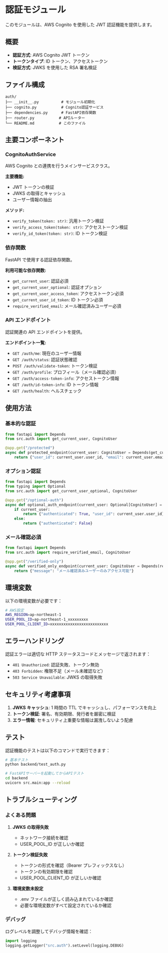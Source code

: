 # 認証モジュール

このモジュールは、AWS Cognito を使用した JWT 認証機能を提供します。

## 概要

- **認証方式**: AWS Cognito JWT トークン
- **トークンタイプ**: ID トークン、アクセストークン
- **検証方式**: JWKS を使用した RSA 署名検証

## ファイル構成

```
auth/
├── __init__.py          # モジュール初期化
├── cognito.py           # Cognito認証サービス
├── dependencies.py      # FastAPI依存関数
├── router.py           # APIルーター
└── README.md           # このファイル
```

## 主要コンポーネント

### CognitoAuthService

AWS Cognito との連携を行うメインサービスクラス。

**主要機能:**

- JWT トークンの検証
- JWKS の取得とキャッシュ
- ユーザー情報の抽出

**メソッド:**

- `verify_token(token: str)`: 汎用トークン検証
- `verify_access_token(token: str)`: アクセストークン検証
- `verify_id_token(token: str)`: ID トークン検証

### 依存関数

FastAPI で使用する認証依存関数。

**利用可能な依存関数:**

- `get_current_user`: 認証必須
- `get_current_user_optional`: 認証オプション
- `get_current_user_access_token`: アクセストークン必須
- `get_current_user_id_token`: ID トークン必須
- `require_verified_email`: メール確認済みユーザー必須

### API エンドポイント

認証関連の API エンドポイントを提供。

**エンドポイント一覧:**

- `GET /auth/me`: 現在のユーザー情報
- `GET /auth/status`: 認証状態確認
- `POST /auth/validate-token`: トークン検証
- `GET /auth/profile`: プロフィール（メール確認必須）
- `GET /auth/access-token-info`: アクセストークン情報
- `GET /auth/id-token-info`: ID トークン情報
- `GET /auth/health`: ヘルスチェック

## 使用方法

### 基本的な認証

```python
from fastapi import Depends
from src.auth import get_current_user, CognitoUser

@app.get("/protected")
async def protected_endpoint(current_user: CognitoUser = Depends(get_current_user)):
    return {"user_id": current_user.user_id, "email": current_user.email}
```

### オプション認証

```python
from fastapi import Depends
from typing import Optional
from src.auth import get_current_user_optional, CognitoUser

@app.get("/optional-auth")
async def optional_auth_endpoint(current_user: Optional[CognitoUser] = Depends(get_current_user_optional)):
    if current_user:
        return {"authenticated": True, "user_id": current_user.user_id}
    else:
        return {"authenticated": False}
```

### メール確認必須

```python
from fastapi import Depends
from src.auth import require_verified_email, CognitoUser

@app.get("/verified-only")
async def verified_only_endpoint(current_user: CognitoUser = Depends(require_verified_email)):
    return {"message": "メール確認済みユーザーのみアクセス可能"}
```

## 環境変数

以下の環境変数が必要です：

```bash
# AWS設定
AWS_REGION=ap-northeast-1
USER_POOL_ID=ap-northeast-1_xxxxxxxxx
USER_POOL_CLIENT_ID=xxxxxxxxxxxxxxxxxxxxxxxxxx
```

## エラーハンドリング

認証エラーは適切な HTTP ステータスコードとメッセージで返されます：

- `401 Unauthorized`: 認証失敗、トークン無効
- `403 Forbidden`: 権限不足（メール未確認など）
- `503 Service Unavailable`: JWKS の取得失敗

## セキュリティ考慮事項

1. **JWKS キャッシュ**: 1 時間の TTL でキャッシュし、パフォーマンスを向上
2. **トークン検証**: 署名、有効期限、発行者を厳密に検証
3. **エラー情報**: セキュリティ上重要な情報は漏洩しないよう配慮

## テスト

認証機能のテストは以下のコマンドで実行できます：

```bash
# 基本テスト
python backend/test_auth.py

# FastAPIサーバーを起動してからAPIテスト
cd backend
uvicorn src.main:app --reload
```

## トラブルシューティング

### よくある問題

1. **JWKS の取得失敗**

   - ネットワーク接続を確認
   - USER_POOL_ID が正しいか確認

2. **トークン検証失敗**

   - トークンの形式を確認（Bearer プレフィックスなし）
   - トークンの有効期限を確認
   - USER_POOL_CLIENT_ID が正しいか確認

3. **環境変数未設定**
   - .env ファイルが正しく読み込まれているか確認
   - 必要な環境変数がすべて設定されているか確認

### デバッグ

ログレベルを調整してデバッグ情報を確認：

```python
import logging
logging.getLogger("src.auth").setLevel(logging.DEBUG)
```
